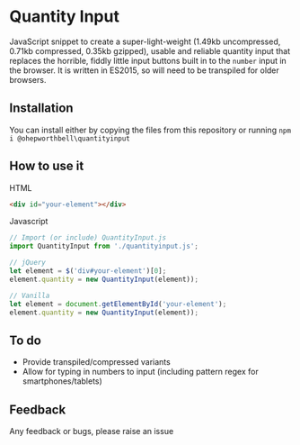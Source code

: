 # Quantity Input #

JavaScript snippet to create a super-light-weight (1.49kb uncompressed, 0.71kb compressed, 0.35kb gzipped), usable and reliable quantity input that replaces the horrible, fiddly little input buttons built in to the `number` input in the browser. It is written in ES2015, so will need to be transpiled for older browsers.


## Installation ##

You can install either by copying the files from this repository or running `npm i @ohepworthbell\quantityinput`


## How to use it ##

HTML
```html
<div id="your-element"></div>
```

Javascript
```javascript
// Import (or include) QuantityInput.js
import QuantityInput from './quantityinput.js';

// jQuery
let element = $('div#your-element')[0];
element.quantity = new QuantityInput(element));

// Vanilla
let element = document.getElementById('your-element');
element.quantity = new QuantityInput(element));
```


## To do ##

- Provide transpiled/compressed variants
- Allow for typing in numbers to input (including pattern regex for smartphones/tablets)


## Feedback ##

Any feedback or bugs, please raise an issue
